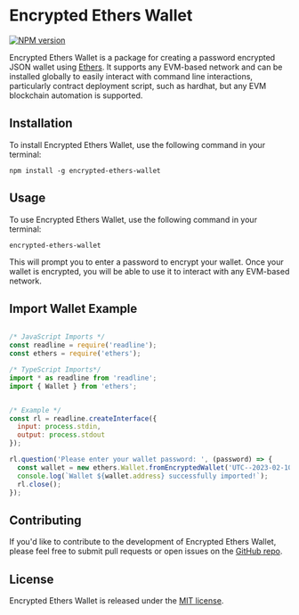 # Encrypted Ethers Wallet

[![NPM version](https://img.shields.io/npm/v/encrypted-ethers-wallet.svg)](https://www.npmjs.com/package/encrypted-ethers-wallet)

Encrypted Ethers Wallet is a package for creating a password encrypted JSON wallet using [Ethers](https://github.com/ethers-io/ethers.js). It supports any EVM-based network and can be installed globally to easily interact with command line interactions, particularly contract deployment script, such as hardhat, but any EVM blockchain automation is supported.

## Installation

To install Encrypted Ethers Wallet, use the following command in your terminal:

```
npm install -g encrypted-ethers-wallet
```

## Usage

To use Encrypted Ethers Wallet, use the following command in your terminal:

```
encrypted-ethers-wallet
```

This will prompt you to enter a password to encrypt your wallet. Once your wallet is encrypted, you will be able to use it to interact with any EVM-based network.

## Import Wallet Example
```javascript

/* JavaScript Imports */
const readline = require('readline');
const ethers = require('ethers');

/* TypeScript Imports*/
import * as readline from 'readline';
import { Wallet } from 'ethers';


/* Example */
const rl = readline.createInterface({
  input: process.stdin,
  output: process.stdout
});

rl.question('Please enter your wallet password: ', (password) => {
  const wallet = new ethers.Wallet.fromEncryptedWallet('UTC--2023-02-10T21-49-28.0Z--0b8fe1fc7b6a012004669a9ea18467865722c852.json', password);
  console.log(`Wallet ${wallet.address} successfully imported!`);
  rl.close();
});
```

## Contributing

If you'd like to contribute to the development of Encrypted Ethers Wallet, please feel free to submit pull requests or open issues on the [GitHub repo](https://github.com/skarard/encrypted-ethers-wallet).

## License

Encrypted Ethers Wallet is released under the [MIT license](https://opensource.org/licenses/MIT).

